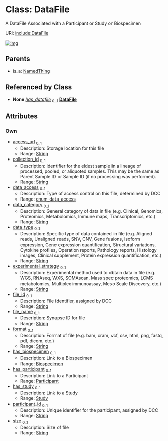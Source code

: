 
# Class: DataFile


A DataFile Associated with a Participant or Study or Biospecimen

URI: [include:DataFile](https://w3id.org/include/DataFile)


[![img](https://yuml.me/diagram/nofunky;dir:TB/class/[Study],[Participant],[NamedThing],[Study]<has_study%200..1-++[DataFile&#124;access_url:string%20%3F;collection_id:string%20%3F;data_access:enum_data_access%20%3F;data_category:string%20%3F;data_type:string%20%3F;experimental_strategy:string%20%3F;file_id:string%20%3F;file_name:string%20%3F;format:string%20%3F;participant_id:string%20%3F;size:string%20%3F],[Participant]<has_participant%200..1-++[DataFile],[Biospecimen]<has_biospecimen%200..1-++[DataFile],[Biospecimen]++-%20has_datafile%200..1>[DataFile],[Participant]++-%20has_datafile%200..1>[DataFile],[NamedThing]^-[DataFile],[Biospecimen])](https://yuml.me/diagram/nofunky;dir:TB/class/[Study],[Participant],[NamedThing],[Study]<has_study%200..1-++[DataFile&#124;access_url:string%20%3F;collection_id:string%20%3F;data_access:enum_data_access%20%3F;data_category:string%20%3F;data_type:string%20%3F;experimental_strategy:string%20%3F;file_id:string%20%3F;file_name:string%20%3F;format:string%20%3F;participant_id:string%20%3F;size:string%20%3F],[Participant]<has_participant%200..1-++[DataFile],[Biospecimen]<has_biospecimen%200..1-++[DataFile],[Biospecimen]++-%20has_datafile%200..1>[DataFile],[Participant]++-%20has_datafile%200..1>[DataFile],[NamedThing]^-[DataFile],[Biospecimen])

## Parents

 *  is_a: [NamedThing](NamedThing.md)

## Referenced by Class

 *  **None** *[has_datafile](has_datafile.md)*  <sub>0..1</sub>  **[DataFile](DataFile.md)**

## Attributes


### Own

 * [access_url](access_url.md)  <sub>0..1</sub>
     * Description: Storage location for this file
     * Range: [String](types/String.md)
 * [collection_id](collection_id.md)  <sub>0..1</sub>
     * Description: Identifier for the eldest sample in a lineage of processed, pooled, or aliquoted samples. This may be the same as Parent Sample ID or Sample ID (if no processing was performed).
     * Range: [String](types/String.md)
 * [data_access](data_access.md)  <sub>0..1</sub>
     * Description: Type of access control on this file, determined by DCC
     * Range: [enum_data_access](enum_data_access.md)
 * [data_category](data_category.md)  <sub>0..1</sub>
     * Description: General category of data in file (e.g. Clinical, Genomics, Proteomics, Metabolomics, Immune maps, Transcriptomics, etc.)
     * Range: [String](types/String.md)
 * [data_type](data_type.md)  <sub>0..1</sub>
     * Description: Specific type of data contained in file (e.g. Aligned reads, Unaligned reads, SNV, CNV, Gene fusions, Isoform expression, Gene expression quantification, Structural variations, Cytokine profiles, Operation reports, Pathology reports, Histology images, Clinical supplement, Protein expression quantification, etc.)
     * Range: [String](types/String.md)
 * [experimental_strategy](experimental_strategy.md)  <sub>0..1</sub>
     * Description: Experimental method used to obtain data in file (e.g. WGS, RNAseq, WXS, SOMAscan, Mass spec proteomics, LCMS metabolomics, Multiplex immunoassay, Meso Scale Discovery, etc.)
     * Range: [String](types/String.md)
 * [file_id](file_id.md)  <sub>0..1</sub>
     * Description: File identifier, assigned by DCC
     * Range: [String](types/String.md)
 * [file_name](file_name.md)  <sub>0..1</sub>
     * Description: Synapse ID for file
     * Range: [String](types/String.md)
 * [format](format.md)  <sub>0..1</sub>
     * Description: Format of file (e.g. bam, cram, vcf, csv, html, png, fastq, pdf, dicom, etc.)
     * Range: [String](types/String.md)
 * [has_biospecimen](has_biospecimen.md)  <sub>0..1</sub>
     * Description: Link to a Biospecimen
     * Range: [Biospecimen](Biospecimen.md)
 * [has_participant](has_participant.md)  <sub>0..1</sub>
     * Description: Link to a Participant
     * Range: [Participant](Participant.md)
 * [has_study](has_study.md)  <sub>0..1</sub>
     * Description: Link to a Study
     * Range: [Study](Study.md)
 * [participant_id](participant_id.md)  <sub>0..1</sub>
     * Description: Unique identifier for the participant, assigned by DCC
     * Range: [String](types/String.md)
 * [size](size.md)  <sub>0..1</sub>
     * Description: Size of file
     * Range: [String](types/String.md)
